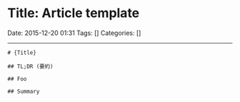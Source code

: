 # Title: Article template

Date: 2015-12-20 01:31
Tags: []
Categories: []

---

	# {Title}

	## TL;DR (要約)

	## Foo

	## Summary

